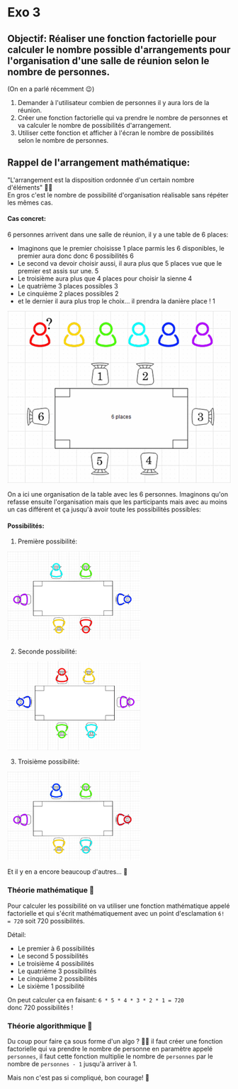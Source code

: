 # Exo 3

## Objectif:  Réaliser une fonction factorielle pour calculer le nombre possible d'arrangements pour l'organisation d'une salle de réunion selon le nombre de personnes.
(On en a parlé récemment 😉)

1. Demander à l'utilisateur combien de personnes il y aura lors de la réunion.
2. Créer une fonction factorielle qui va prendre le nombre de personnes et va calculer le nombre de possibilités d'arrangement.
3. Utiliser cette fonction et afficher à l'écran le nombre de possibilités selon le nombre de personnes.

## Rappel de l'arrangement mathématique:
"L'arrangement est la disposition ordonnée d'un certain nombre d'éléments" 🤨🤔<br>
En gros c'est le nombre de possibilité d'organisation réalisable sans répéter les mêmes cas.

#### Cas concret:
6 personnes arrivent dans une salle de réunion, il y a une table de 6 places:
- Imaginons que le premier choisisse 1 place parmis les 6 disponibles, le premier aura donc donc 6 possibilités 6️
- Le second va devoir choisir aussi, il aura plus que 5 places vue que le premier est assis sur une. 5️
- Le troisième aura plus que 4 places pour choisir la sienne 4️
- Le quatrième 3 places possibles 3️
- Le cinquième 2 places possibles 2️ 
- et le dernier il aura plus trop le choix... il prendra la danière place ! 1️

![Alt Text](images/table.gif)

On a ici une organisation de la table avec les 6 personnes.
Imaginons qu'on refasse ensuite l'organisation mais que les participants mais avec au moins un cas différent et ça jusqu'à avoir toute les possibilités possibles:

#### Possibilités:

1. Première possibilité:

<img src="images/p1.png" width="300" height="200" />

2. Seconde possibilité:

<img src="images/p2.png" width="300" height="200" />

3. Troisième possibilité:

<img src="images/p3.png" width="300" height="200" />

Et il y en a encore beaucoup d'autres... 😬

### Théorie mathématique 🧮 

Pour calculer les possibilité on va utiliser une fonction mathématique appelé factorielle et qui s'écrit mathématiquement avec un point d'esclamation `6! = 720` soit 720 possibilités.

Détail:
- Le premier à 6 possibilités
- Le second 5 possibilités
- Le troisième 4 possibilités
- Le quatriéme 3 possibilités
- Le cinquième 2 possibilités
- Le sixième 1 possibilité

On peut calculer ça en faisant: `6 * 5 * 4 * 3 * 2 * 1 = 720` <br>
donc 720 possibilités !

### Théorie algorithmique 🤖

Du coup pour faire ça sous forme d'un algo ? 🤨🤔 
il faut créer une fonction factorielle qui va prendre le nombre de personne en paramètre appelé `personnes`,
il faut cette fonction multiplie le nombre de `personnes` par le nombre de `personnes - 1` jusqu'à arriver à 1.

Mais non c'est pas si compliqué, bon courage! 💪
